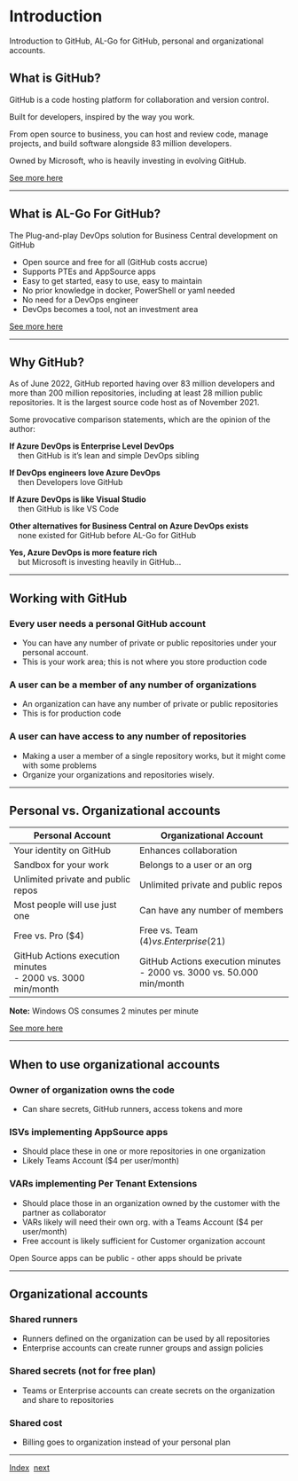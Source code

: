 # Introduction

Introduction to GitHub, AL-Go for GitHub, personal and organizational accounts.

## What is GitHub?

GitHub is a code hosting platform for collaboration and version control.

Built for developers, inspired by the way you work.

From open source to business, you can host and review code, manage projects, and build software alongside 83 million developers.

Owned by Microsoft, who is heavily investing in evolving GitHub.

[See more here](https://github.com/)

______________________________________________________________________

## What is AL-Go For GitHub?

The Plug-and-play DevOps solution for Business Central development on GitHub

- Open source and free for all (GitHub costs accrue)
- Supports PTEs and AppSource apps
- Easy to get started, easy to use, easy to maintain
- No prior knowledge in docker, PowerShell or yaml needed
- No need for a DevOps engineer
- DevOps becomes a tool, not an investment area

[See more here](https://github.com/microsoft/AL-Go)

______________________________________________________________________

## Why GitHub?

As of June 2022, GitHub reported having over 83 million developers and more than 200 million repositories, including at least 28 million public repositories.
It is the largest source code host as of November 2021.

Some provocative comparison statements, which are the opinion of the author:

**If Azure DevOps is Enterprise Level DevOps**<br/>    then GitHub is it’s lean and simple DevOps sibling

**If DevOps engineers love Azure DevOps**<br/>    then Developers love GitHub

**If Azure DevOps is like Visual Studio**<br/>    then GitHub is like VS Code

**Other alternatives for Business Central on Azure DevOps exists**<br/>    none existed for GitHub before AL-Go for GitHub

**Yes, Azure DevOps is more feature rich**<br/>    but Microsoft is investing heavily in GitHub…

______________________________________________________________________

## Working with GitHub

### Every user needs a personal GitHub account

- You can have any number of private or public repositories under your personal account.
- This is your work area; this is not where you store production code

### A user can be a member of any number of organizations

- An organization can have any number of private or public repositories
- This is for production code

### A user can have access to any number of repositories

- Making a user a member of a single repository works, but it might come with some problems
- Organize your organizations and repositories wisely.

______________________________________________________________________

## Personal vs. Organizational accounts

| Personal Account | Organizational Account |
|--|--|
| Your identity on GitHub | Enhances collaboration |
| Sandbox for your work | Belongs to a user or an org |
| Unlimited private and public repos | Unlimited private and public repos |
| Most people will use just one | Can have any number of members |
| Free vs. Pro ($4) | Free vs. Team ($4) vs. Enterprise ($21) |
| GitHub Actions execution minutes<br/>- 2000 vs. 3000 min/month | GitHub Actions execution minutes<br />- 2000 vs. 3000 vs. 50.000 min/month |

**Note:** Windows OS consumes 2 minutes per minute

[See more here](https://github.com/)

______________________________________________________________________

## When to use organizational accounts

### Owner of organization owns the code

- Can share secrets, GitHub runners, access tokens and more

### ISVs implementing AppSource apps

- Should place these in one or more repositories in one organization
- Likely Teams Account ($4 per user/month)

### VARs implementing Per Tenant Extensions

- Should place those in an organization owned by the customer with the partner as collaborator
- VARs likely will need their own org. with a Teams Account ($4 per user/month)
- Free account is likely sufficient for Customer organization account

Open Source apps can be public - other apps should be private

______________________________________________________________________

## Organizational accounts

### Shared runners

- Runners defined on the organization can be used by all repositories
- Enterprise accounts can create runner groups and assign policies

### Shared secrets (not for free plan)

- Teams or Enterprise accounts can create secrets on the organization and share to repositories

### Shared cost

- Billing goes to organization instead of your personal plan

______________________________________________________________________

[Index](Index.md)  [next](Prerequisites.md)

